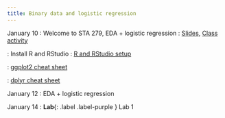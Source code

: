 ```yaml
---
title: Binary data and logistic regression
---
```


January 10
: Welcome to STA 279, EDA + logistic regression
  : [Slides](https://sta279-s22.github.io/slides/lecture_1.html), [Class activity](https://sta279-s22.github.io/class_activities/ca_lecture1.html)

: Install R and RStudio 
  : [R and RStudio setup](https://sta279-s22.github.io/software_installation/)
  
: [ggplot2 cheat sheet](https://raw.githubusercontent.com/rstudio/cheatsheets/master/data-visualization.pdf)

: [dplyr cheat sheet](https://raw.githubusercontent.com/rstudio/cheatsheets/master/data-transformation.pdf)

January 12
: EDA + logistic regression

January 14
: **Lab**{: .label .label-purple } Lab 1